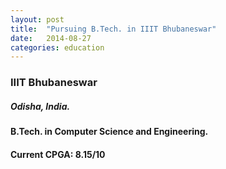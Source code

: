 ```yaml
---
layout: post
title:  "Pursuing B.Tech. in IIIT Bhubaneswar"
date:   2014-08-27
categories: education
---
```


### IIIT Bhubaneswar 
##### Odisha, India.
#### B.Tech. in Computer Science and Engineering.
#### Current CPGA: 8.15/10
